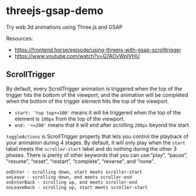 # threejs-gsap-demo

Try web 3d animations using Three.js and GSAP

Resources:
- https://frontend.horse/episode/using-threejs-with-gsap-scrolltrigger
- https://www.youtube.com/watch?v=Q7AOvWpIVHU


## ScrollTrigger
By default, every ScrollTrigger animation is triggered when the top of the trigger hits the bottom of the viewport, and the animation will be completed when the bottom of the trigger element hits the top of the viewport.

- `start: 'top top+=100'` means it will be triggered when the top of the element is `100px` from the top of the viewport.
- `end: '+=200'` means that it will end after scrolling `200px` beyond the start.

`toggleActions` is ScrollTrigger property that lets you control the playback of your animation during 4 stages. By default, it will only play when the `start` label meets the `scroller-start` label and do nothing during the other 3 phases. There is plenty of other keywords that you can use:“play”, “pause”, “resume”, “reset”, “restart”, “complete”, “reverse”, and “none”.

```
onEnter - scrolling down, start meets scroller-start
onLeave - scrolling down, end meets scroller-end
onEnterBack - scrolling up, end meets scroller-end
onLeaveBack - scrolling up, start meets scroller-start
```
